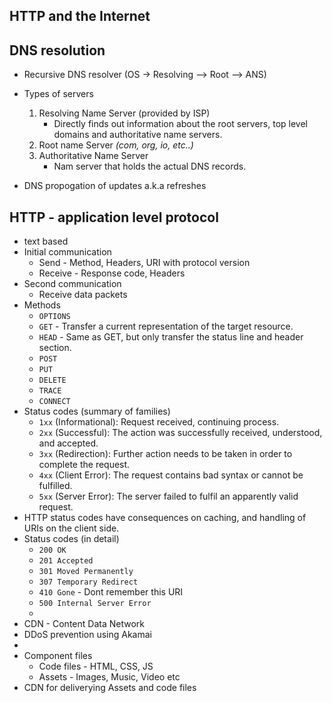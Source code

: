 ## HTTP and the Internet

## DNS resolution
* Recursive DNS resolver (OS -> Resolving --> Root --> ANS)
* Types of servers
	1. Resolving Name Server (provided by ISP)
		* Directly finds out information about the root servers, top level domains and authoritative name servers.
	2. Root name Server *(com, org, io, etc..)*
	3. Authoritative Name Server
		* Nam server that holds the actual DNS records.
		
* DNS propogation of updates a.k.a refreshes

## HTTP - application level protocol
* text based
* Initial communication
	* Send - Method, Headers, URI with protocol version
	* Receive - Response code, Headers
* Second communication
	* Receive data packets
* Methods
	* `OPTIONS`
	* `GET` - Transfer a current representation of the target resource.
	* `HEAD` - Same as GET, but only transfer the status line and header section.
	* `POST`
	* `PUT`
	* `DELETE`
	* `TRACE`
	* `CONNECT`
* Status codes (summary of families)
	-  `1xx`  (Informational): Request received, continuing process.
	-   `2xx`  (Successful): The action was successfully received, understood, and accepted.
	-   `3xx`  (Redirection): Further action needs to be taken in order to complete the request.
	-   `4xx`  (Client Error): The request contains bad syntax or cannot be fulfilled.
	-   `5xx`  (Server Error): The server failed to fulfil an apparently valid request.
* HTTP status codes have consequences on caching, and handling of URIs on the client side.
* Status codes (in detail)
	* `200 OK`
	* `201 Accepted`
	* `301 Moved Permanently`
	* `307 Temporary Redirect`
	* `410 Gone` - Dont remember this URI
	* `500 Internal Server Error`
	* 
* CDN - Content Data Network
* DDoS prevention using Akamai
* 
* Component files
	* Code files - HTML, CSS, JS
	* Assets - Images, Music, Video etc
* CDN for deliverying Assets and code files
